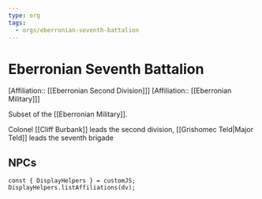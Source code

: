 ```yaml
---
type: org
tags:
  - orgs/eberronian-seventh-battalion
---
```

# Eberronian Seventh Battalion
[Affiliation:: [[Eberronian Second Division]]]
[Affiliation:: [[Eberronian Military]]]

Subset of the [[Eberronian Military]]. 

Colonel [[Cliff Burbank]] leads the second division, [[Grishomec Teld|Major Teld]] leads the seventh brigade

## NPCs
```dataviewjs
const { DisplayHelpers } = customJS; DisplayHelpers.listAffiliations(dv);
```
